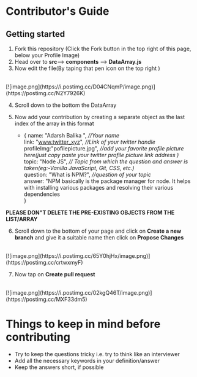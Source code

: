 
# Contributor's Guide 


## Getting started

1. Fork this repository (Click the Fork button in the top right of this page, below your Profile Image)
2. Head over to **src**--> **components** --> **DataArray.js**
3. Now  edit the file(By taping that pen icon on the top right )
<br>
[![image.png](https://i.postimg.cc/D04CNqmP/image.png)](https://postimg.cc/N2Y7926K)

4. Scroll down to the bottom  the DataArray

5. Now add your contribution  by creating a separate object as the last index of the array in this format 
    * { 
  name: "Adarsh Balika ",         *//Your name* <br>
  link: "www.twitter_xyz",        *//Link of your twitter handle* <br>
  profileImg:"pofilepicture.jpg",  *//add your favorite profile picture here(just copy paste your twitter profile picture link address )* <br> 
  topic: "Node JS",               *// Topic from which the question and answer is taken(eg:-Vanilla JavaScript, Git, CSS, etc.)* <br> 
  question: "What is NPM?",       *//question of your topic <br>*
  answer: "NPM basically is the package manager for node. It helps with installing various packages and resolving their various dependencies <br>
} <br>


**PLEASE DON"T DELETE THE PRE-EXISTING OBJECTS FROM THE LIST/ARRAY** <br>

6. Scroll down to the bottom of your page and click on  **Create a new branch** and give it a suitable name then click on **Propose Changes**
<br>
[![image.png](https://i.postimg.cc/65Y0hjHx/image.png)](https://postimg.cc/crtwxmyF)

7. Now tap on **Create pull request** 
<br>
[![image.png](https://i.postimg.cc/02kgQ46T/image.png)](https://postimg.cc/MXF33dm5) 

# Things to keep in mind before contributing
* Try to keep the questions tricky i.e. try to think like an interviewer
* Add all the necessary keywords in your definition/answer
* Keep the answers short, if possible 

